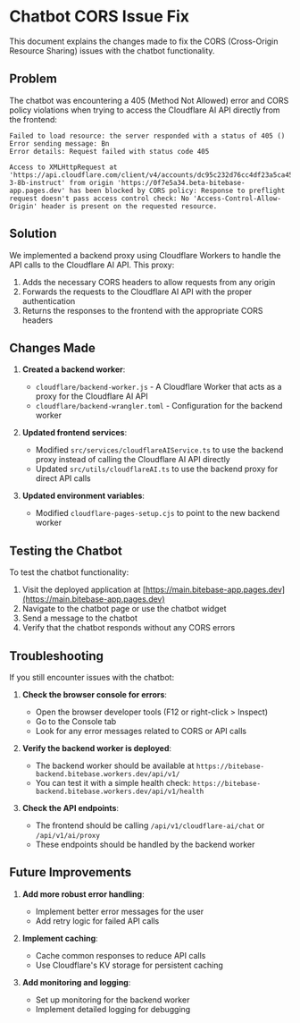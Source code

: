 # Chatbot CORS Issue Fix

This document explains the changes made to fix the CORS (Cross-Origin Resource Sharing) issues with the chatbot functionality.

## Problem

The chatbot was encountering a 405 (Method Not Allowed) error and CORS policy violations when trying to access the Cloudflare AI API directly from the frontend:

```
Failed to load resource: the server responded with a status of 405 ()
Error sending message: Bn
Error details: Request failed with status code 405

Access to XMLHttpRequest at 'https://api.cloudflare.com/client/v4/accounts/dc95c232d76cc4df23a5ca452a4046ab/ai/run/@cf/meta/llama-3-8b-instruct' from origin 'https://0f7e5a34.beta-bitebase-app.pages.dev' has been blocked by CORS policy: Response to preflight request doesn't pass access control check: No 'Access-Control-Allow-Origin' header is present on the requested resource.
```

## Solution

We implemented a backend proxy using Cloudflare Workers to handle the API calls to the Cloudflare AI API. This proxy:

1. Adds the necessary CORS headers to allow requests from any origin
2. Forwards the requests to the Cloudflare AI API with the proper authentication
3. Returns the responses to the frontend with the appropriate CORS headers

## Changes Made

1. **Created a backend worker**:
   - `cloudflare/backend-worker.js` - A Cloudflare Worker that acts as a proxy for the Cloudflare AI API
   - `cloudflare/backend-wrangler.toml` - Configuration for the backend worker

2. **Updated frontend services**:
   - Modified `src/services/cloudflareAIService.ts` to use the backend proxy instead of calling the Cloudflare AI API directly
   - Updated `src/utils/cloudflareAI.ts` to use the backend proxy for direct API calls

3. **Updated environment variables**:
   - Modified `cloudflare-pages-setup.cjs` to point to the new backend worker

## Testing the Chatbot

To test the chatbot functionality:

1. Visit the deployed application at [https://main.bitebase-app.pages.dev](https://main.bitebase-app.pages.dev)
2. Navigate to the chatbot page or use the chatbot widget
3. Send a message to the chatbot
4. Verify that the chatbot responds without any CORS errors

## Troubleshooting

If you still encounter issues with the chatbot:

1. **Check the browser console for errors**:
   - Open the browser developer tools (F12 or right-click > Inspect)
   - Go to the Console tab
   - Look for any error messages related to CORS or API calls

2. **Verify the backend worker is deployed**:
   - The backend worker should be available at `https://bitebase-backend.bitebase.workers.dev/api/v1/`
   - You can test it with a simple health check: `https://bitebase-backend.bitebase.workers.dev/api/v1/health`

3. **Check the API endpoints**:
   - The frontend should be calling `/api/v1/cloudflare-ai/chat` or `/api/v1/ai/proxy`
   - These endpoints should be handled by the backend worker

## Future Improvements

1. **Add more robust error handling**:
   - Implement better error messages for the user
   - Add retry logic for failed API calls

2. **Implement caching**:
   - Cache common responses to reduce API calls
   - Use Cloudflare's KV storage for persistent caching

3. **Add monitoring and logging**:
   - Set up monitoring for the backend worker
   - Implement detailed logging for debugging
